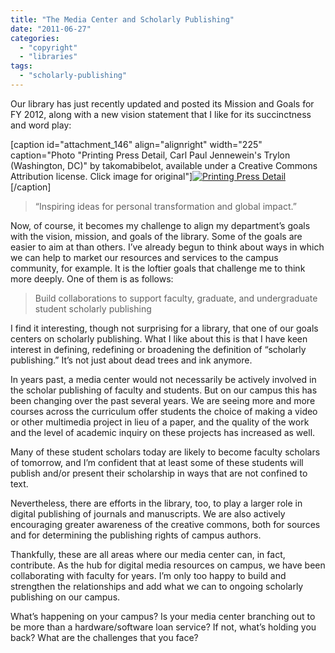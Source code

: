 ```yaml
---
title: "The Media Center and Scholarly Publishing"
date: "2011-06-27"
categories: 
  - "copyright"
  - "libraries"
tags: 
  - "scholarly-publishing"
---
```


Our library has just recently updated and posted its Mission and Goals for FY 2012, along with a new vision statement that I like for its succinctness and word play:

\[caption id="attachment\_146" align="alignright" width="225" caption="Photo "Printing Press Detail, Carl Paul Jennewein's Trylon (Washington, DC)" by takomabibelot, available under a Creative Commons Attribution license. Click image for original"\][![](http://mediamixed.files.wordpress.com/2011/06/press.jpg?w=225 "Printing Press Detail")](http://www.flickr.com/photos/takomabibelot/2939690398/)\[/caption\]

> “Inspiring ideas for personal transformation and global impact.”

Now, of course, it becomes my challenge to align my department’s goals with the vision, mission, and goals of the library. Some of the goals are easier to aim at than others. I’ve already begun to think about ways in which we can help to market our resources and services to the campus community, for example. It is the loftier goals that challenge me to think more deeply. One of them is as follows:

> Build collaborations to support faculty, graduate, and undergraduate student scholarly publishing

I find it interesting, though not surprising for a library, that one of our goals centers on scholarly publishing. What I like about this is that I have keen interest in defining, redefining or broadening the definition of “scholarly publishing.” It’s not just about dead trees and ink anymore.

In years past, a media center would not necessarily be actively involved in the scholar publishing of faculty and students. But on our campus this has been changing over the past several years. We are seeing more and more courses across the curriculum offer students the choice of making a video or other multimedia project in lieu of a paper, and the quality of the work and the level of academic inquiry on these projects has increased as well.

Many of these student scholars today are likely to become faculty scholars of tomorrow, and I’m confident that at least some of these students will publish and/or present their scholarship in ways that are not confined to text.

Nevertheless, there are efforts in the library, too, to play a larger role in digital publishing of journals and manuscripts. We are also actively encouraging greater awareness of the creative commons, both for sources and for determining the publishing rights of campus authors.

Thankfully, these are all areas where our media center can, in fact, contribute. As the hub for digital media resources on campus, we have been collaborating with faculty for years. I’m only too happy to build and strengthen the relationships and add what we can to ongoing scholarly publishing on our campus.

What’s happening on your campus? Is your media center branching out to be more than a hardware/software loan service? If not, what’s holding you back? What are the challenges that you face?
